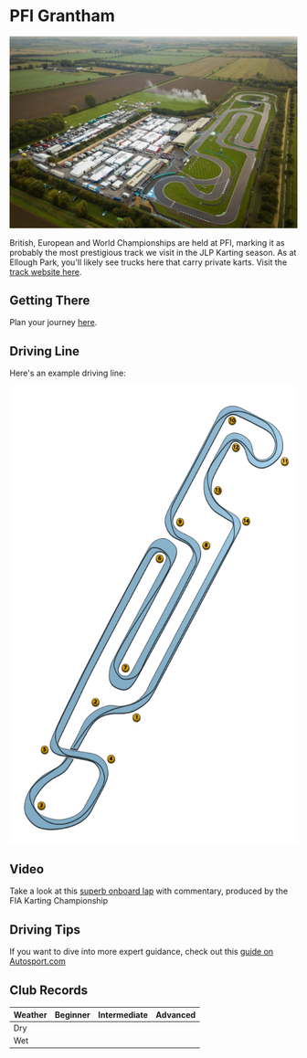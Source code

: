 # PFI Grantham

![Aerial View](images/PFI-AerialView.jpg)

British, European and World Championships are held at PFI, marking it as probably the most prestigious track we visit in the JLP Karting season. As at Ellough Park, you'll likely see trucks here that carry private karts. Visit the [track website here](https://www.kartpfi.com/).

## Getting There

Plan your journey [here](https://www.google.com/maps/place/PF+International+Kart+Circuit/@53.037177,-0.6640537,15.25z/data=!4m9!1m2!2m1!1spfi+grantham!3m5!1s0x4878362d729a50f1:0x738a765849950a00!8m2!3d53.038887!4d-0.6599833!15sCgxwZmkgZ3JhbnRoYW1aDiIMcGZpIGdyYW50aGFtkgENZ29fa2FydF90cmFja5oBJENoZERTVWhOTUc5blMwVkpRMEZuU1VSeGEzSlFTV2huUlJBQg).

## Driving Line

Here's an example driving line:

![Driving Line](images/PFI-DrivingLine.png)

## Video

Take a look at this [superb onboard lap](https://www.youtube.com/watch?v=lnAe_t2_m74) with commentary, produced by the FIA Karting Championship

## Driving Tips

If you want to dive into more expert guidance, check out this [guide on Autosport.com](https://www.autosport.com/national/news/promoted-the-secrets-to-pf-international-5320513/5320513/)

## Club Records

| Weather | Beginner | Intermediate | Advanced |
|---      |---       |---           |---       |
| Dry     |  |  |  |
| Wet     |          |              |          |
